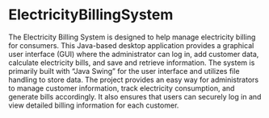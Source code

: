 # ElectricityBillingSystem
The Electricity Billing System is designed to help manage electricity billing for consumers. This Java-based desktop application provides a graphical user interface (GUI) where the administrator can log in, add customer data, calculate electricity bills, and save and retrieve information. The system is primarily built with “Java Swing” for the user interface and utilizes file handling to store data.
The project provides an easy way for administrators to manage customer information, track electricity consumption, and generate bills accordingly. It also ensures that users can securely log in and view detailed billing information for each customer.
